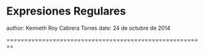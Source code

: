 Expresiones Regulares
========================================================
author: Kenneth Roy Cabrera Torres
date: 24 de octubre de 2014


========================================================
